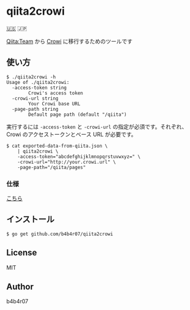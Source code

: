 qiita2crowi
===========

[:us:](../README.md) :jp:

[Qiita:Team](https://teams.qiita.com/) から [Crowi](http://site.crowi.wiki/) に移行するためのツールです

## 使い方

```console
$ ./qiita2crowi -h
Usage of ./qiita2crowi:
  -access-token string
        Crowi's access token
  -crowi-url string
        Your Crowi base URL
  -page-path string
        Default page path (default "/qiita")
```

実行するには `-access-token` と `-crowi-url` の指定が必須です。それぞれ、Crowi のアクセストークンとベース URL が必要です。

```console
$ cat exported-data-from-qiita.json \
    | qiita2crowi \
    -access-token="abcdefghijklmnopqrstuvwxyz=" \
    -crowi-url="http://your.crowi.url" \
    -page-path="/qiita/pages"
```

### 仕様

[こちら](spec_ja.md)

## インストール

```console
$ go get github.com/b4b4r07/qiita2crowi
```

## License

MIT

## Author

b4b4r07
